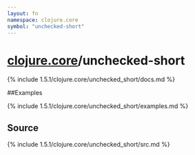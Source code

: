 ```yaml
---
layout: fn
namespace: clojure.core
symbol: "unchecked-short"
---
```


# [clojure.core](../)/unchecked-short

{% include 1.5.1/clojure.core/unchecked_short/docs.md %}

##Examples

{% include 1.5.1/clojure.core/unchecked_short/examples.md %}
## Source
{% include 1.5.1/clojure.core/unchecked_short/src.md %}

